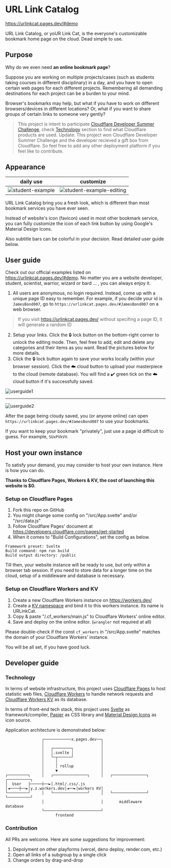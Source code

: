 # URL Link Catalog

https://urlinkcat.pages.dev/#demo

URL Link Catalog, or yoUR Link Cat, is the everyone's customizable bookmark home page on the cloud. Dead simple to use. 


## Purpose

Why do we even need **an online bookmark page**? 

Suppose you are working on multiple projects/cases (such as students taking courses in different disciplinary) in a day, and you have to open certain web pages for each different projects. Remembering all demanding destinations for each project can be a burden to your mind.   

Browser's bookmarks may help, but what if you have to work on different browsers/devices in different locations? Or, what if you want to share groups of certain links to someone very gently? 

> This project is intent to participate [Cloudflare Developer Summer Challenge](https://challenge.developers.cloudflare.com/), check [Technology](#Technology) section to find what Cloudflare products are used.
> Update: This project won Cloudflare Developer Summer Challenge and the developer recieved a gift box from Cloudflare. So feel free to add any other deployment platform if you feel like to contribute.

## Appearance

| daily use | customize |
| --------- | --------- |
| ![student-example](https://user-images.githubusercontent.com/8279655/138989286-f03b91ea-17fc-4854-9917-912f1b16b841.png) | ![student-example-editing](https://user-images.githubusercontent.com/8279655/138989493-6817babc-b0aa-489e-88ce-12594deb2c5f.png) |

URL Link Catalog bring you a fresh look, which is different than most bookmark services you have ever seen. 

Instead of website's icon (favicon) used in most other bookmark service, you can fully customize the icon of each link button by using Google's Material Design Icons. 

Also subtitle bars can be colorful in your decision. Read detailed user guide below.


## User guide

Check out our official examples listed on <https://urlinkcat.pages.dev/#demo>. No matter you are a website developer, student, scientist, warrior, wizard or bard ... , you can always enjoy it.

1. All users are anonymous, no login required. Instead, come up with a unique page ID easy to remember. For example, if you decide your id is `JamesBond007`, go to `https://urlinkcat.pages.dev/#JamesBond007` on a web browser. 
> If you visit https://urlinkcat.pages.dev/ without specifing a page ID, it will generate a random ID
2. Setup your links. Click the 🔒 lock button on the bottom-right corner to unlock the editing mode. Then, feel free to add, edit and delete any categories and their items as you want. Read the pictures below for more details.
3. Click the 🔒 lock button again to save your works locally (within your browser session). Click the ☁️ cloud button to upload your masterpiece to the cloud (remote database). You will find a ✔️ green tick on the ☁️ cloud button if it's successfully saved.

![userguide1](https://user-images.githubusercontent.com/8279655/138989025-813443b5-5d92-46a8-84c0-9601d4e802da.png)

---

![userguide2](https://user-images.githubusercontent.com/8279655/138989036-0073b6f6-52f6-4dbc-ab6e-080e5529e54b.png)

After the page being cloudy saved, you (or anyone online) can open `https://urlinkcat.pages.dev/#JamesBond007` to use your bookmarks. 

If you want to keep your bookmark "privately", just use a page id difficult to guess. For example, `SUxPVkVV`.


## Host your own instance 

To satisfy your demand, you may consider to host your own instance. Here is how you can do. 

**Thanks to Cloudflare Pages, Workers & KV, the cost of launching this website is $0.**

### Setup on Cloudflare Pages 

1. Fork this repo on GitHub
2. You might change some config on "/src/App.svelte" and/or "/src/data.js"
3. Follow Cloudflare Pages' document at https://developers.cloudflare.com/pages/get-started
4. When it comes to "Build Configurations", set the config as below.

```
Framework preset: Svelte
Build command: npm run build
Build output directory: /public
```

Till then, your website instance will be ready to use, but only within a browser tab session. If you need to store data for a longer time on the cloud, setup of a middleware and database is necessary.

### Setup on Cloudflare Workers and KV

1. Create a new Cloudflare Workers instance on https://workers.dev/
2. Create a [KV namespace](https://developers.cloudflare.com/workers/learning/how-kv-works) and bind it to this workers instance. Its name is URLinkCat.
3. Copy & paste "/.cf_workers/main.js" to Cloudflare Workers' online editor. 
4. Save and deploy on the online editor. (`wrangler` not required at all)

Please double-check if the const `cf_workers` in "/src/App.svelte" matches the domain of your Cloudflare Workers' instance.

You will be all set, if you have good luck.

## Developer guide

### Technology

In terms of website infrastructure, this project uses [Cloudflare Pages](https://pages.dev) to host statistic web files,  [Cloudflare Workers](https://workers.dev) to handle network requests and [Cloudflare Workers KV](https://workers.dev) as its database. 

In terms of front-end tech stack, this project uses [Svelte](https://svelte.dev) as framework/compiler,  [Papier](http://gugel.io/papier/) as CSS library and [Material Design Icons](https://fonts.google.com/icons) as icon source. 

Application architecture is demonstrated below:

```
                ┌────────────x.pages.dev──┐
                │                         │
                │   ┌────────┐            │
                │   │.svelte │            │
                │   └─┬──────┘            │
                │     │                   │
                │     │ rollup            │
                │     ▼                   │
┌─────────┐     │   ┌───────────────┐     │   ┌───────────────┐    ┌──────────┐
│  User   ├─────┼──►│.html/.css/.js │◄────┼──►│y.z.workers.dev│◄──►│workers KV│
└─────────┘     │   └───────────────┘     │   └───────────────┘    └──────────┘
                │                         │       middleware         database
                └─────────────────────────┘
                      frontend
```

### Contribution

All PRs are welcome. Here are some suggestions for improvement:

1. Depolyment on other playforms (vercel,  deno deploy, render.com, etc.)
2. Open all links of a subgroup by a single click
3. Change orders by drag-and-drop

